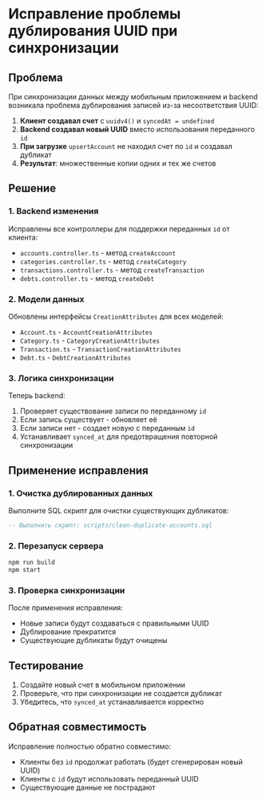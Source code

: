 # Исправление проблемы дублирования UUID при синхронизации

## Проблема

При синхронизации данных между мобильным приложением и backend возникала проблема дублирования записей из-за несоответствия UUID:

1. **Клиент создавал счет** с `uuidv4()` и `syncedAt = undefined`
2. **Backend создавал новый UUID** вместо использования переданного `id`
3. **При загрузке** `upsertAccount` не находил счет по `id` и создавал дубликат
4. **Результат**: множественные копии одних и тех же счетов

## Решение

### 1. Backend изменения

Исправлены все контроллеры для поддержки переданных `id` от клиента:

- `accounts.controller.ts` - метод `createAccount`
- `categories.controller.ts` - метод `createCategory`  
- `transactions.controller.ts` - метод `createTransaction`
- `debts.controller.ts` - метод `createDebt`

### 2. Модели данных

Обновлены интерфейсы `CreationAttributes` для всех моделей:

- `Account.ts` - `AccountCreationAttributes`
- `Category.ts` - `CategoryCreationAttributes`
- `Transaction.ts` - `TransactionCreationAttributes`
- `Debt.ts` - `DebtCreationAttributes`

### 3. Логика синхронизации

Теперь backend:
1. Проверяет существование записи по переданному `id`
2. Если запись существует - обновляет её
3. Если записи нет - создает новую с переданным `id`
4. Устанавливает `synced_at` для предотвращения повторной синхронизации

## Применение исправления

### 1. Очистка дублированных данных

Выполните SQL скрипт для очистки существующих дубликатов:

```sql
-- Выполнить скрипт: scripts/clean-duplicate-accounts.sql
```

### 2. Перезапуск сервера

```bash
npm run build
npm start
```

### 3. Проверка синхронизации

После применения исправления:
- Новые записи будут создаваться с правильными UUID
- Дублирование прекратится
- Существующие дубликаты будут очищены

## Тестирование

1. Создайте новый счет в мобильном приложении
2. Проверьте, что при синхронизации не создается дубликат
3. Убедитесь, что `synced_at` устанавливается корректно

## Обратная совместимость

Исправление полностью обратно совместимо:
- Клиенты без `id` продолжат работать (будет сгенерирован новый UUID)
- Клиенты с `id` будут использовать переданный UUID
- Существующие данные не пострадают 